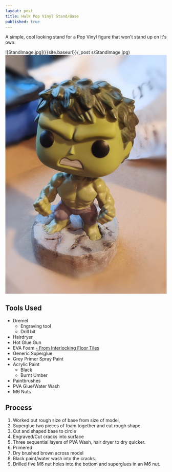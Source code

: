 ```yaml
---
layout: post
title: Hulk Pop Vinyl Stand/Base
published: true
---
```

A simple, cool looking stand for a Pop Vinyl figure that won't stand up on it's own.

![StandImage.jpg]({{site.baseurl}}/_post s/StandImage.jpg)
<img src="_posts/StandImage.jpg" alt="hi" class="inline"/>

## Tools Used

- Dremel
	- Engraving tool
    - Drill bit
- Hairdryer
- Hot Glue Gun
- EVA Foam [- From Interlocking Floor Tiles](https://www.ebay.co.uk/itm/Black-Interlocking-Floor-Mats-EVA-Soft-Foam-Non-Slip-Tiles-60cm-x-60cm-x-10mm/272775293201?ssPageName=STRK%3AMEBIDX%3AIT&var=571911726798&_trksid=p2057872.m2749.l2649)
- Generic Superglue
- Grey Primer Spray Paint
- Acrylic Paint
	- Black
    - Burnt Umber
- Paintbrushes
- PVA Glue/Water Wash
- M6 Nuts

## Process
1. Worked out rough size of base from size of model, 
2. Superglue two pieces of foam together and cut rough shape
3. Cut and shaped base to circle
4. Engraved/Cut cracks into surface
5. Three sequential layers of PVA Wash, hair dryer to dry quicker.
6. Primered
7. Dry brushed brown across model
8. Black paint/water wash into the cracks.
8. Drilled five M6 nut holes into the bottom and superglues in an M6 nut.
